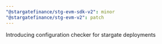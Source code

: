 ```yaml
---
"@stargatefinance/stg-evm-sdk-v2": minor
"@stargatefinance/stg-evm-v2": patch
---
```


Introducing configuration checker for stargate deployments

